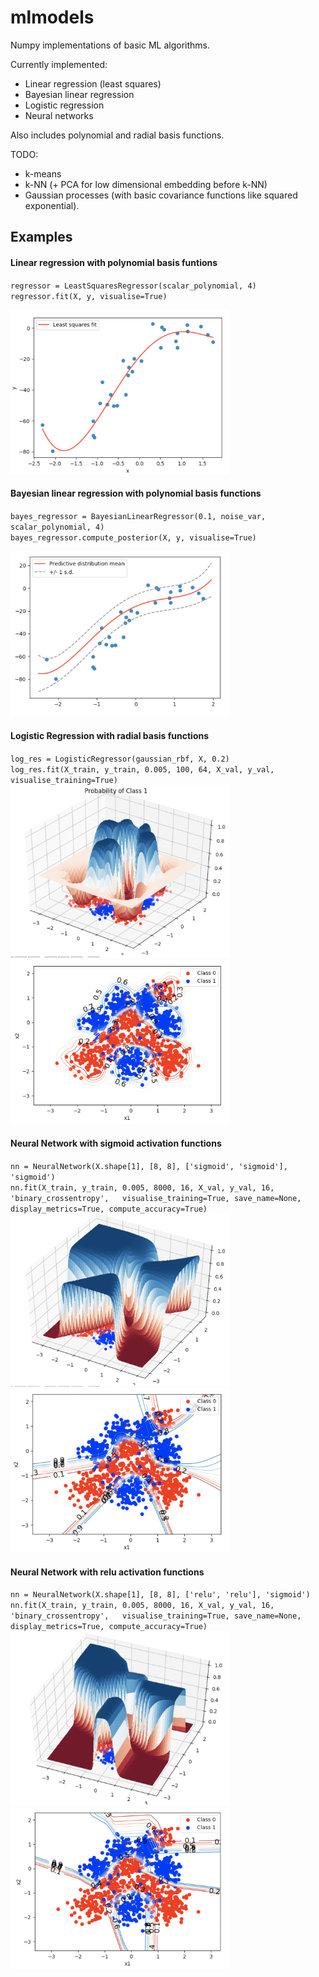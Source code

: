 # mlmodels
Numpy implementations of basic ML algorithms.

Currently implemented:  
* Linear regression (least squares)
* Bayesian linear regression
* Logistic regression
* Neural networks

Also includes polynomial and radial basis functions.

TODO:
* k-means
* k-NN (+ PCA for low dimensional embedding before k-NN)
* Gaussian processes (with basic covariance functions like squared exponential).


## Examples

#### Linear regression with polynomial basis funtions

`regressor = LeastSquaresRegressor(scalar_polynomial, 4)`  
`regressor.fit(X, y, visualise=True)`

<img src="https://github.com/akashsengupta1997/mlmodels/blob/master/linreg.png" alt="drawing" width="350"/>

#### Bayesian linear regression with polynomial basis functions

`bayes_regressor = BayesianLinearRegressor(0.1, noise_var, scalar_polynomial, 4)`  
`bayes_regressor.compute_posterior(X, y, visualise=True)`

<img src="https://github.com/akashsengupta1997/mlmodels/blob/master/bayesian_reg.png" alt="drawing" width="350"/>


#### Logistic Regression with radial basis functions

`log_res = LogisticRegressor(gaussian_rbf, X, 0.2)`  
`log_res.fit(X_train, y_train, 0.005, 100, 64, X_val, y_val, visualise_training=True)`
<img src="https://github.com/akashsengupta1997/mlmodels/blob/master/logres_surface.png?raw=true" alt="drawing" width="350"/>
<img src="https://github.com/akashsengupta1997/mlmodels/blob/master/logres_contour.png?raw=true" alt="drawing" width="350"/>

#### Neural Network with sigmoid activation functions

`nn = NeuralNetwork(X.shape[1], [8, 8], ['sigmoid', 'sigmoid'], 'sigmoid')`  
`nn.fit(X_train, y_train, 0.005, 8000, 16, X_val, y_val, 16, 'binary_crossentropy',  
       visualise_training=True, save_name=None, display_metrics=True, compute_accuracy=True)`
<img src="https://github.com/akashsengupta1997/mlmodels/blob/master/nn_sigmoid_surface.png" alt="drawing" width="350"/>
<img src="https://github.com/akashsengupta1997/mlmodels/blob/master/nn_sigmoid_contour.png" alt="drawing" width="350"/>


#### Neural Network with relu activation functions

`nn = NeuralNetwork(X.shape[1], [8, 8], ['relu', 'relu'], 'sigmoid')`  
`nn.fit(X_train, y_train, 0.005, 8000, 16, X_val, y_val, 16, 'binary_crossentropy',  
       visualise_training=True, save_name=None, display_metrics=True, compute_accuracy=True)`
<img src="https://github.com/akashsengupta1997/mlmodels/blob/master/nn_relu_surface.png" alt="drawing" width="350"/>
<img src="https://github.com/akashsengupta1997/mlmodels/blob/master/nn_relu_contour.png" alt="drawing" width="350"/>

